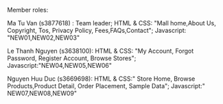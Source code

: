 Member roles:

Ma Tu Van (s3877618) : Team leader; HTML & CSS: "Mall home,About Us, Copyright, Tos, Privacy Policy, Fees,FAQs,Contact"; Javascript: "NEW01,NEW02,NEW03"

Le Thanh Nguyen (s3638100): HTML & CSS: "My Account, Forgot Password, Register Account,  Browse Stores"; Javascript:"NEW04,NEW05,NEW06"

Nguyen Huu Duc (s3669698): HTML & CSS:" Store Home, Browse Products,Product Detail, Order Placement, Sample Data"; Javascript:" NEW07,NEW08,NEW09"
